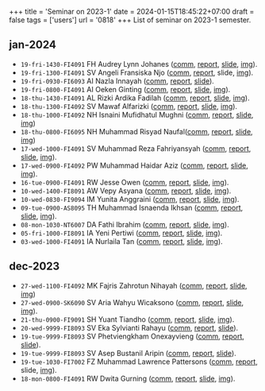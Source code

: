 +++
title = 'Seminar on 2023-1'
date = 2024-01-15T18:45:22+07:00
draft = false
tags = ['users']
url = '0818'
+++
List of seminar on 2023-1 semester.
<!--more-->


## jan-2024
+ `19-fri-1430-FI4091` FH Audrey Lynn Johanes ([comm](https://osf.io/e7fdr), [report](https://osf.io/rkp4e), [slide](https://osf.io/ws648), [img](https://www.instagram.com/p/C2Rf5kHPDmt/)).
+ `19-fri-1300-FI4091` SV Angeli Fransiska Njo ([comm](https://osf.io/mjf3b), [report](https://osf.io/r2gvp), slide, [img](https://www.instagram.com/p/C2RYfOMvY_J/)).
+ `19-fri-0930-FI6093` AI Nazla Innayah ([comm](https://osf.io/bv6fj), [report](https://osf.io/5xha3), [slide](https://osf.io/e4yns)).
+ `19-fri-0800-FI4091` AI Oeken Ginting ([comm](https://osf.io/j9x6n), [report](https://osf.io/9tdx6), [slide](https://osf.io/avrf4), [img](https://www.instagram.com/p/C2Q4qE7PBI1/)).
+ `18-thu-1430-FI4091` AL Rizki Ardika Fadilah ([comm](https://osf.io/hrxp3), [report](https://osf.io/nyjqb), [slide](https://osf.io/bzmyp), [img](https://www.instagram.com/p/C2PHDFqP4ND/)).
+ `18-thu-1300-FI4092` SV Mawaf Alfarizki ([comm](https://osf.io/n9afv), [report](https://osf.io/wbcsh), [slide](https://osf.io/2e54b), [img](https://www.instagram.com/p/C2OyslFvRN7/)).
+ `18-thu-1000-FI4092` NH Isnaini Mufidhatul Mughni ([comm](https://osf.io/hup3j), [report](https://osf.io/cq69d), [slide](https://osf.io/34kmh), [img](https://www.instagram.com/p/C2OYG4WP1Yw/))
+ `18-thu-0800-FI6095` NH Muhammad Risyad Naufal([comm](https://osf.io/abftk), [report](https://osf.io/3e4rh), [slide](https://osf.io/uqcna), [img](https://www.instagram.com/p/C2OPGjYvXXr/))
+ `17-wed-1000-FI4091` SV Muhammad Reza Fahriyansyah ([comm](https://osf.io/dhkzj), [report](https://osf.io/namc4), [slide](https://osf.io/rkvxt), [img](https://www.instagram.com/p/C2L6InzP1b6/)).
+ `17-wed-0900-FI4092` PW Muhammad Haidar Aziz ([comm](https://osf.io/g9ske), [report](https://osf.io/phk5n), [slide](https://osf.io/twsh5), [img](https://www.instagram.com/p/C2Lx_FnvQNB/)).
+ `16-tue-0900-FI4091` RW Jesse Owen ([comm](https://osf.io/ma8e6), [report](https://osf.io/vnarw), [slide](https://osf.io/gvxk2), [img](https://www.instagram.com/p/C2JNHvevYcz/)).
+ `10-wed-1400-FI8091` AW Vepy Asyana ([comm](https://osf.io/5g3m6), [report](https://osf.io/txv4s), [slide](https://osf.io/x2a3g), [img](https://osf.io/6z59t)).
+ `10-wed-0830-FI9094` IM Yunita Anggraini ([comm](https://osf.io/mv5b7), [report](https://osf.io/rx8qh), [slide](https://osf.io/qn64a), [img](https://www.instagram.com/p/C15xbPgSwgR/)).
+ `09-tue-0900-AS8095` TH Muhammad Isnaenda Ikhsan ([comm](https://osf.io/vgwmb), [report](https://osf.io/u6cbf), [slide](https://osf.io/tcbmk), [img](https://www.instagram.com/p/C13K7StPnxo/)).
+ `08-mon-1030-NT6007` DA Fathi Ibrahim ([comm](https://osf.io/3ghns), [report](https://osf.io/5jndu), [slide](https://osf.io/b2xwp), [img](https://www.instagram.com/p/C10wxl8P2F4/)).
+ `05-fri-1000-FI8091` IA Yeni Pertiwi ([comm](https://osf.io/at9dv), [report](https://osf.io/fsuty), [slide](https://osf.io/25vta), [img](https://www.instagram.com/p/C1s_IWMPmdY/)).
+ `03-wed-1000-FI4091` IA Nurlaila Tan ([comm](https://osf.io/d3ke6), [report](https://osf.io/z5ndj), [slide](https://osf.io/f3zvu), [img](https://www.instagram.com/6unpnp/p/C1n1TopPxyn/)).


## dec-2023
+ `27-wed-1100-FI4092` MK  Fajris Zahrotun Nihayah ([comm](https://osf.io/mz9d5), [report](https://osf.io/7mub4), [slide](https://osf.io/q23ny), [img](https://www.instagram.com/p/C1V7HrPP1N7/))
+ `27-wed-0900-SK6090` SV Aria Wahyu Wicaksono ([comm](https://osf.io/fcxrh), [report](https://osf.io/mwr9h), [slide](https://osf.io/y4z7d), [img](https://www.instagram.com/p/C1VubxIveo3/)).
+ `21-thu-0900-FI9091` SH Yuant Tiandho ([comm](https://osf.io/4rh7j), [report](https://osf.io/xkrns), [slide](https://osf.io/9hqpb), [img](https://www.instagram.com/p/C1GQ6ETv0Be/)).
+ `20-wed-9999-FI8093` SV Eka Sylvianti Rahayu ([comm](https://osf.io/u8d9v), [report](https://osf.io/jmq25), [slide](https://osf.io/rxsf3)).
+ `19-tue-9999-FI8093` SV Phetviengkham Onexayvieng ([comm](https://osf.io/pvysc), [report](https://osf.io/73s9j), [slide](https://osf.io/f825x)).
+ `19-tue-9999-FI8093` SV Asep Bustanil Aripin ([comm](https://osf.io/r2mgw), [report](https://osf.io/zfhbe), [slide](https://osf.io/t59gm)).
+ `19-tue-1030-FI7002` FZ Muhammad Lawrence Pattersons ([comm](https://osf.io/465xu), [report](https://osf.io/3yujf), slide, [img](https://www.instagram.com/p/C1BaKEKyCJ0/)).
+ `18-mon-0800-FI4091` RW Dwita Gurning ([comm](https://osf.io/g893m), [report](https://osf.io/2y76b), [slide](https://osf.io/2vf8u), [img](https://www.instagram.com/p/C0-qqowPBoo/)).
